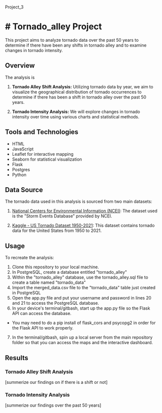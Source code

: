 
Project_3
# # Tornado_alley Project

This project aims to analyze tornado data over the past 50 years to determine if there have been any shifts in tornado alley and to examine changes in tornado intensity.

## Overview

The analysis is 

1. **Tornado Alley Shift Analysis:** Utilizing tornado data by year, we aim to visualize the geographical distribution of tornado occurrences to determine if there has been a shift in tornado alley over the past 50 years.

2. **Tornado Intensity Analysis:** We will explore changes in tornado intensity over time using various charts and statistical methods.

## Tools and Technologies

- HTML
- JavaScript
- Leaflet for interactive mapping
- Seaborn for statistical visualization
- Flask
- Postgres
- Python

## Data Source

The tornado data used in this analysis is sourced from two main datasets:

1. [National Centers for Environmental Information (NCEI)](https://www.ncdc.noaa.gov/data-access/storm-event-data): The dataset used is the "Storm Events Database" provided by NCEI.

2. [Kaggle - US Tornado Dataset 1950-2021](https://www.kaggle.com/datasets/danbraswell/us-tornado-dataset-1950-2021): This dataset contains tornado data for the United States from 1950 to 2021.

## Usage

To recreate the analysis:

1. Clone this repository to your local machine.
2. In PostgreSQL, create a database entitled "tornado_alley"
3. Within the "tornado_alley" database, use the tornado_alley.sql file to create a table named "tornado_data"
4. Import the merged_data.csv file to the "tornado_data" table just created in PostgreSQL
5. Open the app.py file and put your username and password in lines 20 and 21 to access the PostgreSQL database.
6. In your device's terminal/gitbash, start up the app.py file so the Flask API can access the database.
- You may need to do a pip install of flask_cors and psycopg2 in order for the Flask API to work properly.
7. In the terminal/gitbash, spin up a local server from the main repository folder so that you can access the maps and the interactive dashboard.

## Results

### Tornado Alley Shift Analysis

[summerize our findings on if there is a shift or not]

### Tornado Intensity Analysis

[summerize our findings over the past 50 years]


